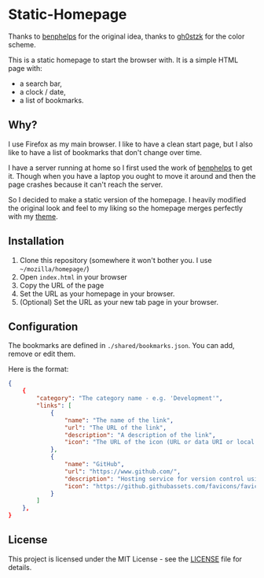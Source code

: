 # Static-Homepage

Thanks to [benphelps](https://github.com/benphelps) for the original idea, thanks to [gh0stzk](https://github.com/gh0stzk) for the color scheme.

This is a static homepage to start the browser with. It is a simple HTML page with:

* a search bar,
* a clock / date,
* a list of bookmarks.

## Why?

I use Firefox as my main browser. I like to have a clean start page, but I also like to have a list of bookmarks that don't change over time.

I have a server running at home so I first used the work of [benphelps](https://github.com/benphelps/homepage) to get it. Though when you have a laptop you ought to move it around and then the page crashes because it can't reach the server.

So I decided to make a static version of the homepage. I heavily modified the original look and feel to my liking so the homepage merges perfectly with my [theme](https://github.com/gh0stzk/dotfiles/tree/master/misc/firefox).

## Installation

1. Clone this repository (somewhere it won't bother you. I use `~/mozilla/homepage/`)
2. Open `index.html` in your browser
3. Copy the URL of the page
4. Set the URL as your homepage in your browser.
5. (Optional) Set the URL as your new tab page in your browser.

## Configuration

The bookmarks are defined in `./shared/bookmarks.json`. You can add, remove or edit them.

Here is the format:

```json
{
    {
        "category": "The category name - e.g. 'Development'",
        "links": [
            {
                "name": "The name of the link",
                "url": "The URL of the link",
                "description": "A description of the link",
                "icon": "The URL of the icon (URL or data URI or local path to file)"
            },
            {
                "name": "GitHub",
                "url": "https://www.github.com/",
                "description": "Hosting service for version control using Git.",
                "icon": "https://github.githubassets.com/favicons/favicon.svg"
            }
        ]
    },
}
```

## License

This project is licensed under the MIT License - see the [LICENSE](LICENSE) file for details.
